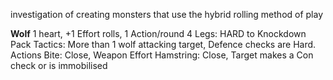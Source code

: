 investigation of creating monsters that use the hybrid rolling method of play

**Wolf**
1 heart, +1 Effort rolls, 1 Action/round
4 Legs: HARD to Knockdown
Pack Tactics: More than 1 wolf attacking target, Defence checks are Hard.
Actions
Bite: Close, Weapon Effort
Hamstring: Close, Target makes a Con check or is immobilised
